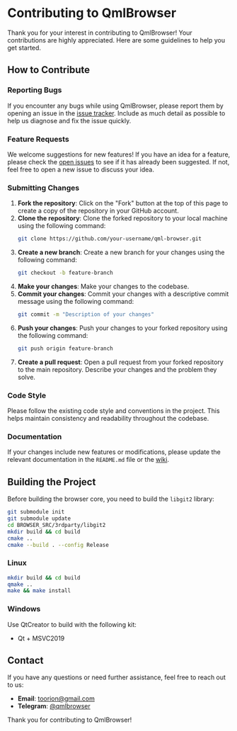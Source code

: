 # Contributing to QmlBrowser

Thank you for your interest in contributing to QmlBrowser! Your contributions are highly appreciated. Here are some guidelines to help you get started.

## How to Contribute

### Reporting Bugs

If you encounter any bugs while using QmlBrowser, please report them by opening an issue in the [issue tracker](https://github.com/Toorion/qml-browser/issues). Include as much detail as possible to help us diagnose and fix the issue quickly.

### Feature Requests

We welcome suggestions for new features! If you have an idea for a feature, please check the [open issues](https://github.com/Toorion/qml-browser/issues) to see if it has already been suggested. If not, feel free to open a new issue to discuss your idea.

### Submitting Changes

1. **Fork the repository**: Click on the "Fork" button at the top of this page to create a copy of the repository in your GitHub account.
2. **Clone the repository**: Clone the forked repository to your local machine using the following command:
   ```sh
   git clone https://github.com/your-username/qml-browser.git
   ```
3. **Create a new branch**: Create a new branch for your changes using the following command:
   ```sh
   git checkout -b feature-branch
   ```
4. **Make your changes**: Make your changes to the codebase.
5. **Commit your changes**: Commit your changes with a descriptive commit message using the following command:
   ```sh
   git commit -m "Description of your changes"
   ```
6. **Push your changes**: Push your changes to your forked repository using the following command:
   ```sh
   git push origin feature-branch
   ```
7. **Create a pull request**: Open a pull request from your forked repository to the main repository. Describe your changes and the problem they solve.

### Code Style

Please follow the existing code style and conventions in the project. This helps maintain consistency and readability throughout the codebase.

### Documentation

If your changes include new features or modifications, please update the relevant documentation in the `README.md` file or the [wiki](https://github.com/Toorion/qml-browser/wiki).

## Building the Project

Before building the browser core, you need to build the `libgit2` library:
```sh
git submodule init
git submodule update
cd BROWSER_SRC/3rdparty/libgit2
mkdir build && cd build
cmake ..
cmake --build . --config Release
```

### Linux
```sh
mkdir build && cd build
qmake ..
make && make install
```

### Windows
Use QtCreator to build with the following kit:
- Qt + MSVC2019

## Contact

If you have any questions or need further assistance, feel free to reach out to us:
- **Email**: <toorion@gmail.com>
- **Telegram**: [@qmlbrowser](https://t.me/qmlbrowser)

Thank you for contributing to QmlBrowser!
